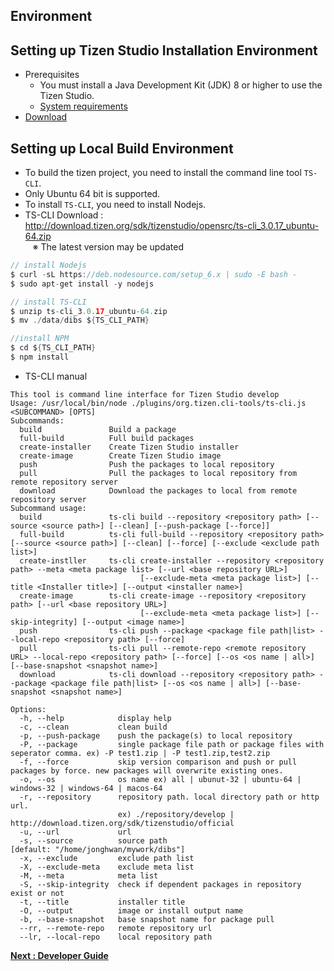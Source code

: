 ## Environment

## Setting up Tizen Studio Installation Environment
- Prerequisites
    - You must install a Java Development Kit (JDK) 8 or higher to use the Tizen Studio.
    - [System requirements](https://developer.tizen.org/development/tizen-studio/download/installing-tizen-studio/prerequisites#java)
- [Download](https://developer.tizen.org/development/tizen-studio/download)

## Setting up Local Build Environment
- To build the tizen project, you need to install the command line tool `TS-CLI`.
- Only Ubuntu 64 bit is supported.
- To install `TS-CLI`, you need to install Nodejs.
- TS-CLI Download :  http://download.tizen.org/sdk/tizenstudio/opensrc/ts-cli_3.0.17_ubuntu-64.zip \
    ※ The latest version may be updated

```java
// install Nodejs
$ curl -sL https://deb.nodesource.com/setup_6.x | sudo -E bash -
$ sudo apt-get install -y nodejs

// install TS-CLI
$ unzip ts-cli_3.0.17_ubuntu-64.zip
$ mv ./data/dibs ${TS_CLI_PATH}

//install NPM
$ cd ${TS_CLI_PATH}
$ npm install
```
- TS-CLI manual
```text
This tool is command line interface for Tizen Studio develop
Usage: /usr/local/bin/node ./plugins/org.tizen.cli-tools/ts-cli.js <SUBCOMMAND> [OPTS]
Subcommands:
  build               Build a package
  full-build          Full build packages
  create-installer    Create Tizen Studio installer
  create-image        Create Tizen Studio image
  push                Push the packages to local repository
  pull                Pull the packages to local repository from remote repository server
  download            Download the packages to local from remote repository server
Subcommand usage:
  build               ts-cli build --repository <repository path> [--source <source path>] [--clean] [--push-package [--force]]
  full-build          ts-cli full-build --repository <repository path> [--source <source path>] [--clean] [--force] [--exclude <exclude path list>]
  create-instller     ts-cli create-installer --repository <repository path> --meta <meta package list> [--url <base repository URL>]
                             [--exclude-meta <meta package list>] [--title <Installer title>] [--output <installer name>]
  create-image        ts-cli create-image --repository <repository path> [--url <base repository URL>]
                             [--exclude-meta <meta package list>] [--skip-integrity] [--output <image name>]
  push                ts-cli push --package <package file path|list> --local-repo <repository path> [--force]
  pull                ts-cli pull --remote-repo <remote repository URL> --local-repo <repository path> [--force] [--os <os name | all>] [--base-snapshot <snapshot name>]
  download            ts-cli download --repository <repository path> --package <package file path|list> [--os <os name | all>] [--base-snapshot <snapshot name>]
 
Options:
  -h, --help            display help
  -c, --clean           clean build
  -p, --push-package    push the package(s) to local repository
  -P, --package         single package file path or package files with seperator comma. ex) -P test1.zip | -P test1.zip,test2.zip
  -f, --force           skip version comparison and push or pull packages by force. new packages will overwrite existing ones.
  -o, --os              os name ex) all | ubunut-32 | ubuntu-64 | windows-32 | windows-64 | macos-64
  -r, --repository      repository path. local directory path or http url. 
                        ex) ./repository/develop | http://download.tizen.org/sdk/tizenstudio/official
  -u, --url             url
  -s, --source          source path                                                                                                                       [default: "/home/jonghwan/mywork/dibs"]
  -x, --exclude         exclude path list
  -X, --exclude-meta    exclude meta list
  -M, --meta            meta list
  -S, --skip-integrity  check if dependent packages in repository exist or not
  -t, --title           installer title
  -O, --output          image or install output name
  -b, --base-snapshot   base snapshot name for package pull
  --rr, --remote-repo   remote repository url
  --lr, --local-repo    local repository path
```

**[Next : Developer Guide](https://github.sec.samsung.net/RS-TizenStudio/home/wiki/Developer-Guide)**

